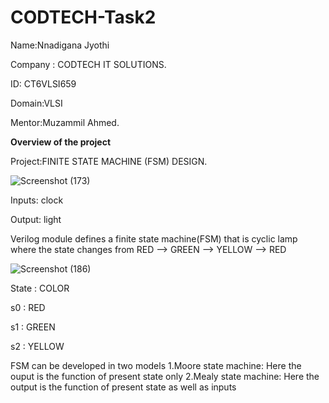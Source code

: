 # CODTECH-Task2

Name:Nnadigana Jyothi

Company : CODTECH IT SOLUTIONS.

ID: CT6VLSI659

Domain:VLSI

Mentor:Muzammil Ahmed.

**Overview of the project**

Project:FINITE STATE MACHINE (FSM) DESIGN.

![Screenshot (173)](https://github.com/user-attachments/assets/0e3b6339-6912-47fe-9aa8-6046a0202bd7)

Inputs: clock

Output: light

Verilog module defines a finite state machine(FSM) that is cyclic lamp where the state changes from RED --> GREEN --> YELLOW --> RED

![Screenshot (186)](https://github.com/user-attachments/assets/7728b52e-1c35-4ec7-8ceb-fa435b7417f2)

State : COLOR

s0    : RED

s1    : GREEN

s2    : YELLOW

FSM can be developed in two models
1.Moore state machine: Here the ouput is the function of present state only
2.Mealy state machine: Here the output is the function of present state as well as inputs
